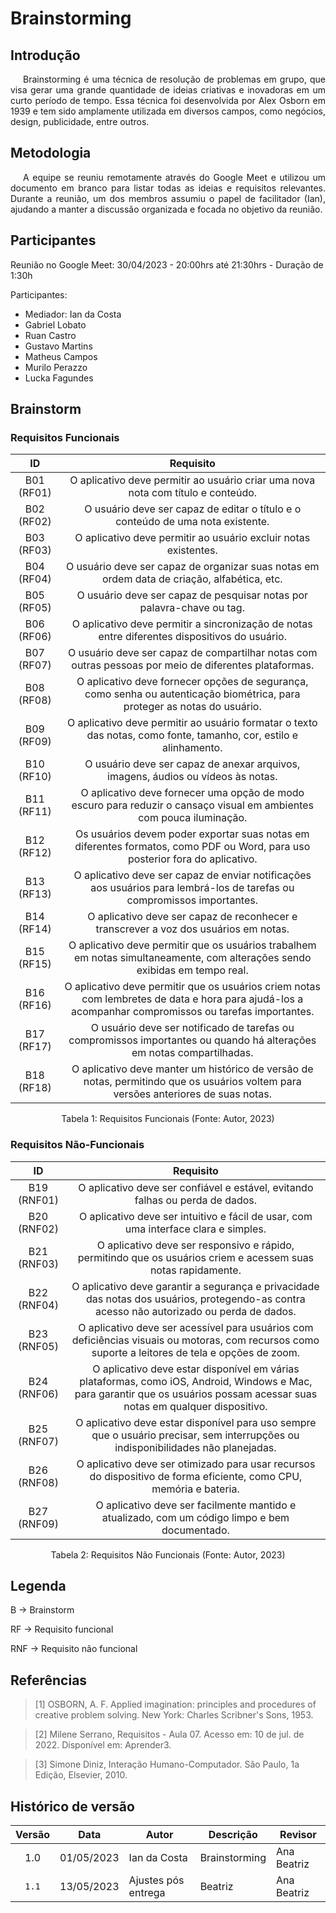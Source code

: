 # Brainstorming

## Introdução
<p style="text-indent: 20px; text-align: justify">
Brainstorming é uma técnica de resolução de problemas em grupo, que visa gerar uma grande quantidade de ideias criativas e inovadoras em um curto período de tempo. Essa técnica foi desenvolvida por Alex Osborn em 1939 e tem sido amplamente utilizada em diversos campos, como negócios, design, publicidade, entre outros.
</p>

## Metodologia
<p style="text-indent: 20px; text-align: justify">
A equipe se reuniu remotamente através do Google Meet e utilizou um documento em branco para listar todas as ideias e requisitos relevantes. Durante a reunião, um dos membros assumiu o papel de facilitador (Ian), ajudando a manter a discussão organizada e focada no objetivo da reunião.
</p>

## Participantes
Reunião no Google Meet: 30/04/2023 - 20:00hrs até 21:30hrs - Duração de 1:30h

Participantes:

- Mediador: Ian da Costa
- Gabriel Lobato
- Ruan Castro
- Gustavo Martins
- Matheus Campos
- Murilo Perazzo
- Lucka Fagundes


## Brainstorm

### Requisitos Funcionais


|     ID     |                                                                      Requisito                                                                       |
| :--------: | :--------------------------------------------------------------------------------------------------------------------------------------------------: |
| B01 (RF01) |                                   O aplicativo deve permitir ao usuário criar uma nova nota com título e conteúdo.                                   |
| B02 (RF02) |                                   O usuário deve ser capaz de editar o título e o conteúdo de uma nota existente.                                    |
| B03 (RF03) |                                           O aplicativo deve permitir ao usuário excluir notas existentes.                                            |
| B04 (RF04) |                              O usuário deve ser capaz de organizar suas notas em ordem data de criação, alfabética, etc.                             |
| B05 (RF05) |                                        O usuário deve ser capaz de pesquisar notas por palavra-chave ou tag.                                         |
| B06 (RF06) |                            O aplicativo deve permitir a sincronização de notas entre diferentes dispositivos do usuário.                             |
| B07 (RF07) |                        O usuário deve ser capaz de compartilhar notas com outras pessoas por meio de diferentes plataformas.                         |
| B08 (RF08) |              O aplicativo deve fornecer opções de segurança, como senha ou autenticação biométrica, para proteger as notas do usuário.               |
| B09 (RF09) |                   O aplicativo deve permitir ao usuário formatar o texto das notas, como fonte, tamanho, cor, estilo e alinhamento.                   |
| B10 (RF10) |                                   O usuário deve ser capaz de anexar arquivos, imagens, áudios ou vídeos às notas.                                   |
| B11 (RF11) |                 O aplicativo deve fornecer uma opção de modo escuro para reduzir o cansaço visual em ambientes com pouca iluminação.                 |
| B12 (RF12) |             Os usuários devem poder exportar suas notas em diferentes formatos, como PDF ou Word, para uso posterior fora do aplicativo.             |
| B13 (RF13) |               O aplicativo deve ser capaz de enviar notificações aos usuários para lembrá-los de tarefas ou compromissos importantes.                |
| B14 (RF14) |                                 O aplicativo deve ser capaz de reconhecer e transcrever a voz dos usuários em notas.                                 |
| B15 (RF15) |             O aplicativo deve permitir que os usuários trabalhem em notas simultaneamente, com alterações sendo exibidas em tempo real.              |
| B16 (RF16) | O aplicativo deve permitir que os usuários criem notas com lembretes de data e hora para ajudá-los a acompanhar compromissos ou tarefas importantes. |
| B17 (RF17) |                O usuário deve ser notificado de tarefas ou compromissos importantes ou quando há alterações em notas compartilhadas.                 |
| B18 (RF18) |          O aplicativo deve manter um histórico de versão de notas, permitindo que os usuários voltem para versões anteriores de suas notas.          |
<div style="text-align: center">
<p style="text-align: center">Tabela 1: Requisitos Funcionais (Fonte: Autor, 2023)</p>
</div>

### Requisitos Não-Funcionais


|     ID      |                                                                                  Requisito                                                                                   |
| :---------: | :--------------------------------------------------------------------------------------------------------------------------------------------------------------------------: |
| B19 (RNF01) |                                                O aplicativo deve ser confiável e estável, evitando falhas ou perda de dados.                                                 |
| B20 (RNF02) |                                             O aplicativo deve ser intuitivo e fácil de usar, com uma interface clara e simples.                                              |
| B21 (RNF03) |                                O aplicativo deve ser responsivo e rápido, permitindo que os usuários criem e acessem suas notas rapidamente.                                 |
| B22 (RNF04) |                  O aplicativo deve garantir a segurança e privacidade das notas dos usuários, protegendo-as contra acesso não autorizado ou perda de dados.                  |
| B23 (RNF05) |              O aplicativo deve ser acessível para usuários com deficiências visuais ou motoras, com recursos como suporte a leitores de tela e opções de zoom.               |
| B24 (RNF06) | O aplicativo deve estar disponível em várias plataformas, como iOS, Android, Windows e Mac, para garantir que os usuários possam acessar suas notas em qualquer dispositivo. |
| B25 (RNF07) |                      O aplicativo deve estar disponível para uso sempre que o usuário precisar, sem interrupções ou indisponibilidades não planejadas.                       |
| B26 (RNF08) |                              O aplicativo deve ser otimizado para usar recursos do dispositivo de forma eficiente, como CPU, memória e bateria.                              |
| B27 (RNF09) |                                        O aplicativo deve ser facilmente mantido e atualizado, com um código limpo e bem documentado.                                         |
<div style="text-align: center">
<p style="text-align: center">Tabela 2: Requisitos Não Funcionais (Fonte: Autor, 2023)</p>
</div>

## Legenda

<p>
B -> Brainstorm
</p>
<p>
RF -> Requisito funcional
</p>
<p>
RNF -> Requisito não funcional
</p>



## Referências
> [1] OSBORN, A. F. Applied imagination: principles and procedures of creative problem solving. New York: Charles Scribner's Sons, 1953.

> [2] Milene Serrano, Requisitos - Aula 07. Acesso em: 10 de jul. de 2022. Disponível em: Aprender3.

> [3] Simone Diniz, Interação Humano-Computador. São Paulo, 1a Edição, Elsevier, 2010.

## Histórico de versão
| Versão | Data       | Autor        | Descrição     | Revisor     |
| :----: | ---------- | ------------ | ------------- | ----------- |
|  1.0   | 01/05/2023 | Ian da Costa | Brainstorming | Ana Beatriz |
| `1.1`  | 13/05/2023 | Ajustes pós entrega               | Beatriz | Ana Beatriz      |

